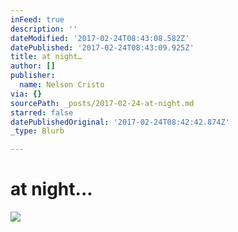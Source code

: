 ```yaml
---
inFeed: true
description: ''
dateModified: '2017-02-24T08:43:08.582Z'
datePublished: '2017-02-24T08:43:09.925Z'
title: at night…
author: []
publisher:
  name: Nelson Cristo
via: {}
sourcePath: _posts/2017-02-24-at-night.md
starred: false
datePublishedOriginal: '2017-02-24T08:42:42.874Z'
_type: Blurb

---
```

# at night...
![](https://the-grid-user-content.s3-us-west-2.amazonaws.com/33c43c8b-5ba0-4803-a06d-b93657e8d500.jpg)